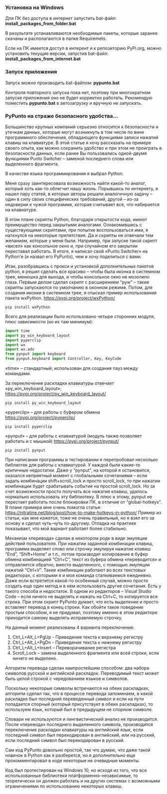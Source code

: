 ### Установка на Windows
Для ПК без доступа в интернет запустить bat-файл: **install_packages_from_folder.bat**

В результате устанавливаются необходимые пакеты, которые заранее скачаны и располагаются в папке Requiremets.

Если на ПК имеется доступ в интерент и к репозиторию PyPi.org, можно установить текущие версии, запустив bat-файл: **install_packages_from_internet.bat**

### Запуск приложения
Запуск можно производить bat-файлом: **pypunto.bat**

Контроля повторного запуска пока нет, поэтому при многократном запуске приложения оно не будет корректно работать. Рекомендую поместить **pypunto.bat** в автозагрузку и вручную не запускать.

### PyPunto на страже безопасного удобства…
Большинство крупных компаний серьезно относится к безопасности и утечкам данных, которые могут возникнуть в том числе по вине программного обеспечения, обладающего функциями записи нажатий клавиш на клавиатуре. В этой статье я хочу рассказать на примере своего опыта, как можно сохранить удобство и при этом не проиграть в безопасности данных, если ранее Вы пользовались одной-двумя функциями Punto Switcher – заменой последнего слова или выделенного фрагмента.

В качестве языка программирования я выбрал Python.

Меня сразу заинтересовала возможность найти какой-то аналог, который хоть как-то облегчит нашу жизнь. Порывшись по интернету, я нашел пару статей, в которых авторы решали аналогичную задачу – один в силу своих специфических требований, другой – из-за недоверия к чужой программе, которая считывает все, что набирается на клавиатуре.

В этом плане скрипты Python, благодаря открытости кода, имеют преимущество перед закрытыми аналогами. 
Ознакомившись с существующими скриптами, при попытке воспользоваться ими, я наткнулся на некоторые препятствия. Да и скрипты не отвечали тем желаниям, которые у меня были. Например, при запуске такой скрипт «висел» как консольное окно и, при случайном его закрытии переставал работать. 
В итоге, я написал свой «Punto Switcher» на Python’е (и назвал его PyPunto), чем и хочу поделиться с вами. 

Итак, разобравшись с прокси и установкой дополнительных пакетов python, я решил сделать все красиво – чтобы была иконка в системном трее, менюшка для выхода, и чтобы консольное окно не мозолило глаза. 
Первым делом сделал скрипт с расширением “pyw” – такие скрипты запускаются по умолчанию в оконном режиме.
Потом, для создания иконки в системном трее, я отыскал пример использования пакета wxPython. 
https://pypi.org/project/wxPython/
```
pip install wxPython
```

Всего для реализации было использовано четыре сторонних модуля, плюс зависимости (но их там минимум):
```python
import time
import py_win_keyboard_layout
import pyperclip
import wx
import wx.adv
from pynput import keyboard
from pynput.keyboard import Controller, Key, KeyCode
```

«time» – стандартный; использован для создания пауз между командами.

За переключение раскладки клавиатуры отвечает «py_win_keyboard_layout»;
https://pypi.org/project/py_win_keyboard_layout/
```
pip install py_win_keyboard_layout
```

«pyperclip» – для работы с буфером обмена
https://pypi.org/project/pyperclip/
```
pip install pyperclip
```

«pynput» – для работы с клавиатурой (модуль также позволяет работать и с мышкой)
https://pypi.org/project/pynput/
```
pip install pynput
```

При написании программы и тестировании я перепробовал несколько библиотек для работы с клавиатурой. У каждой были какие-то критичные недостатки. Даже у “pynput”, на которой я остановился, оказался неприятный момент с глобальными сочетаниями – если задать комбинации shift+scroll_lock и просто scroll_lock, то при нажатии комбинации будет срабатывать событие на простой scroll_lock. Но за счет возможности просто получать все нажатия клавиш, удалось нормально использовать эту библиотеку. В плюс к этому, pynput не перестает работать после блокировки ПК, в отличие от “global-hotkeys”.
В плане примера мне очень помогла статья:
https://nitratine.net/blog/post/how-to-make-hotkeys-in-python/
Пример из статьи, как мне кажется, тоже не очень правильный, но я взял его за основу и сделал чуть-чуть по-другому. Отладка на практике показывает, что мой вариант работает более стабильно.

Механизм «перевода» сделан в некотором роде в виде эмуляции действий пользователя. При нажатии заданной комбинации клавиш, программа выделяет слово или строчку эмулируя нажатие клавиш “End”, “Shift+Home” и т.п., потом производит копирование в буфер обмена комбинацией “Ctrl+C”, текст из буфера обмена «переводится» и отправляется обратно, вместо выделенного, с помощью эмуляции нажатий “Ctrl+V”. Такие комбинации работают во всех текстовых редакторах, с которыми я и моя команда сталкиваемся ежедневно. Даже если встретится какой-то особенный случай, можно просто создать еще один метод и в нем использовать другие сочетания. Есть у такого способа и недостаток. В одном из редакторов – Visual Studio Code – если ничего не выделять и нажать на Ctrl+C, то копируется вся строка. При этом скрипт PyPunto думает, что есть выделение и просто вставляет перевод в конец строки. Как обойти такое поведение простым способом, я не придумал, поэтому именно в этом редакторе приходится самому выделять исправляемую строчку.

На данный момент реализованы 4 варианта переключения:
1.	Ctrl_L+Alt_L+PgUp - Приведение текста к верхнему регистру
2.	Ctrl_L+Alt_L+PgDn - Приведение текста к нижнему регистру
3.	Ctrl_L+Alt_L+Insert – Переворачивание регистра
4.	Scroll_Lock – замена выделенного фрагмента или всей строки, если ничего не выделено.

Алгоритм перевода сделан наипростейшим способом: два набора символов русской и английской раскладок. Переводимый текст может быть целой строкой с чередованием языков и символов. 

Поскольку некоторые символы встречаются на обеих раскладках, алгоритм сделал так, что в процессе перевода запоминаем, в какой раскладке был последний переведенный символ и если на пути попадается спорный (который присутствует в обеих раскладках), то используем язык, который был в предыдущем не спорном символе. 

Словари не используются и лингвистический анализ не производится. После «перевода» последнего выделенного символа, производится переключение раскладки клавиатуры на английский язык, если последний символ был перекодирован в английский, или на русский, если последний символ был перекодирован в русский.

Сам код PyPunto довольно простой, так что думаю, что даже такой новичок в Python как я разберется, но я дополнительно еще прокомментировал в коде некоторые не очевидные моменты. 

Код был протестирован на Windows 10, но исходя из того, что все использованные библиотеки платформенно-независимые, то теоретически он должен работать и на других системах с возможными ограничениями по использованию некоторых клавиш.
